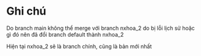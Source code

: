 # Ghi chú
<p>Do branch main không thể merge với branch nxhoa_2 do bị lỗi lịch sử hoặc gì đó nên đã đổi branch default thành nxhoa_2</p>
<p>Hiện tại nxhoa_2 sẽ là branch chính, cũng là bản mới nhất</p>

